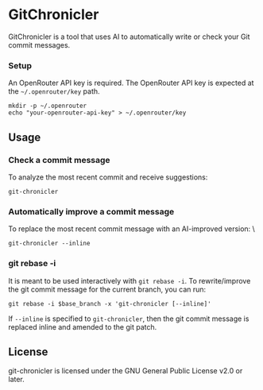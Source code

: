 # GitChronicler

GitChronicler is a tool that uses AI to automatically write or check your Git commit messages.

### Setup

An OpenRouter API key is required.  The OpenRouter API key is expected
   at the `~/.openrouter/key` path.
   ```
   mkdir -p ~/.openrouter
   echo "your-openrouter-api-key" > ~/.openrouter/key
   ```

## Usage

### Check a commit message

To analyze the most recent commit and receive suggestions:

```
git-chronicler
```

### Automatically improve a commit message

To replace the most recent commit message with an AI-improved version:
\
```
git-chronicler --inline
```

### git rebase -i

It is meant to be used interactively with `git rebase -i`.  To
rewrite/improve the git commit message for the current branch, you can
run:

```
git rebase -i $base_branch -x 'git-chronicler [--inline]'
```

If `--inline` is specified to `git-chronicler`, then the git commit
message is replaced inline and amended to the git patch.

## License

git-chronicler is licensed under the GNU General Public License v2.0 or later.
